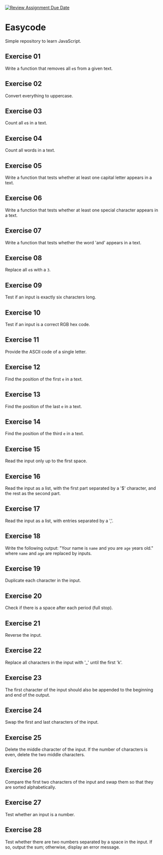 [![Review Assignment Due Date](https://classroom.github.com/assets/deadline-readme-button-24ddc0f5d75046c5622901739e7c5dd533143b0c8e959d652212380cedb1ea36.svg)](https://classroom.github.com/a/Sx61bll0)
# Easycode

Simple repository to learn JavaScript.

## Exercise 01

Write a function that removes all `e`s from a given text.

## Exercise 02

Convert everything to uppercase.

## Exercise 03

Count all `e`s in a text.

## Exercise 04

Count all words in a text.

## Exercise 05

Write a function that tests whether at least one capital letter appears in a text.

## Exercise 06

Write a function that tests whether at least one special character appears in a text.

## Exercise 07

Write a function that tests whether the word 'and' appears in a text.

## Exercise 08

Replace all `e`s with a `3`.

## Exercise 09

Test if an input is exactly six characters long.

## Exercise 10

Test if an input is a correct RGB hex code.

## Exercise 11

Provide the ASCII code of a single letter.

## Exercise 12

Find the position of the first `e` in a text.

## Exercise 13

Find the position of the last `e` in a text.

## Exercise 14

Find the position of the third `e` in a text.

## Exercise 15

Read the input only up to the first space.

## Exercise 16

Read the input as a list, with the first part separated by a '$' character, and the rest as the second part.

## Exercise 17

Read the input as a list, with entries separated by a ','.

## Exercise 18

Write the following output: "Your name is `name` and you are `age` years old." where `name` and `age` are replaced by inputs.

## Exercise 19

Duplicate each character in the input.

## Exercise 20

Check if there is a space after each period (full stop).

## Exercise 21

Reverse the input.

## Exercise 22

Replace all characters in the input with '_' until the first 'k'.

## Exercise 23

The first character of the input should also be appended to the beginning and end of the output.

## Exercise 24

Swap the first and last characters of the input.

## Exercise 25

Delete the middle character of the input. If the number of characters is even, delete the two middle characters.

## Exercise 26

Compare the first two characters of the input and swap them so that they are sorted alphabetically.

## Exercise 27

Test whether an input is a number.

## Exercise 28

Test whether there are two numbers separated by a space in the input. If so, output the sum; otherwise, display an error message.

